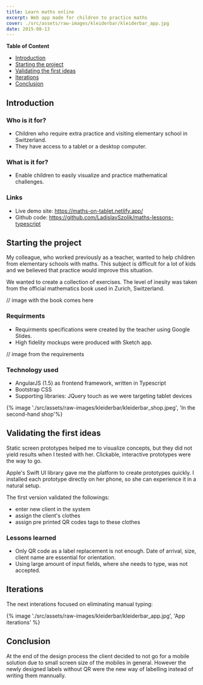 ```yaml
---
title: Learn maths online
excerpt: Web app made for children to practice maths
cover: ./src/assets/raw-images/kleiderbar/kleiderbar_app.jpg
date: 2015-08-13
---
```


**Table of Content**

- [Introduction](#introduction)
- [Starting the project](#starting-the-project)
- [Validating the first ideas](#validating-the-first-ideas)
- [Iterations](#iterations)
- [Conclusion](#conclusion)

## Introduction

### Who is it for?

- Children who require extra practice and visiting elementary school in Switzerland.
- They have access to a tablet or a desktop computer.

### What is it for?

- Enable children to easily visualize and practice mathematical challenges.

### Links

- Live demo site: https://maths-on-tablet.netlify.app/
- Github code: https://github.com/LadislavSzolik/maths-lessons-typescript

## Starting the project

My colleague, who worked previously as a teacher, wanted to help children from elementary schools with maths. This subject is difficult for a lot of kids and we believed that practice would improve this situation.

We wanted to create a collection of exercises. The level of inesity was taken from the official mathematics book used in Zurich, Switzerland.

// image with the book comes here

### Requirments

- Requirments specifications were created by the teacher using Google Slides.
- High fidelity mockups were produced with Sketch app.

// image from the requirements

### Technology used

- AngularJS (1.5) as frontend framework, written in Typescript
- Bootstrap CSS
- Supporting libraries: JQuery touch as we were targeting tablet devices

{% image './src/assets/raw-images/kleiderbar/kleiderbar_shop.jpeg', 'In the second-hand shop'%}

## Validating the first ideas

Static screen prototypes helped me to visualize concepts, but they did not yield results when I tested with her. Clickable, interactive prototypes were the way to go.

Apple's Swift UI library gave me the platform to create prototypes quickly. I installed each prototype directly on her phone, so she can experience it in a natural setup.

The first version validated the followings:

- enter new client in the system
- assign the client's clothes
- assign pre printed QR codes tags to these clothes

### Lessons learned

- Only QR code as a label replacement is not enough. Date of arrival, size, client name are essential for orientation.
- Using large amount of input fields, where she needs to type, was not accepted.

## Iterations

The next interations focused on eliminating manual typing:

{% image './src/assets/raw-images/kleiderbar/kleiderbar_app.jpg', 'App iterations' %}

## Conclusion

At the end of the design process the client decided to not go for a mobile solution due to small screen size of the mobiles in general. However the newly designed labels without QR were the new way of labelling instead of writing them mannually.
